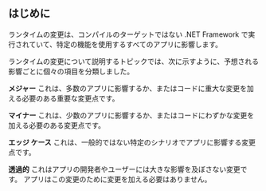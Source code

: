 ## <a name="introduction"></a>はじめに
ランタイムの変更は、コンパイルのターゲットではない .NET Framework で実行されていて、特定の機能を使用するすべてのアプリに影響します。

ランタイムの変更について説明するトピックでは、次に示すように、予想される影響ごとに個々の項目を分類しました。

**メジャー** これは、多数のアプリに影響するか、またはコードに重大な変更を加える必要のある重要な変更点です。

**マイナー** これは、少数のアプリに影響するか、またはコードにわずかな変更を加える必要のある変更点です。

**エッジ ケース** これは、一般的ではない特定のシナリオでアプリに影響する変更点です。

**透過的** これはアプリの開発者やユーザーには大きな影響を及ぼさない変更です。 アプリはこの変更のために変更を加える必要はありません。
